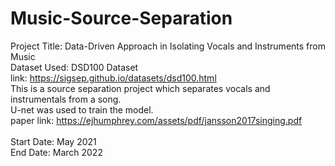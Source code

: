 # Music-Source-Separation
Project Title: Data-Driven Approach in Isolating Vocals and Instruments from Music <br />
Dataset Used: DSD100 Dataset <br />
link: https://sigsep.github.io/datasets/dsd100.html <br />
This is a source separation project which separates vocals and instrumentals from a song.<br /> 
U-net was used to train the model.<br />
paper link: https://ejhumphrey.com/assets/pdf/jansson2017singing.pdf <br /> <br />
Start Date: May 2021 <br />
End Date: March 2022
